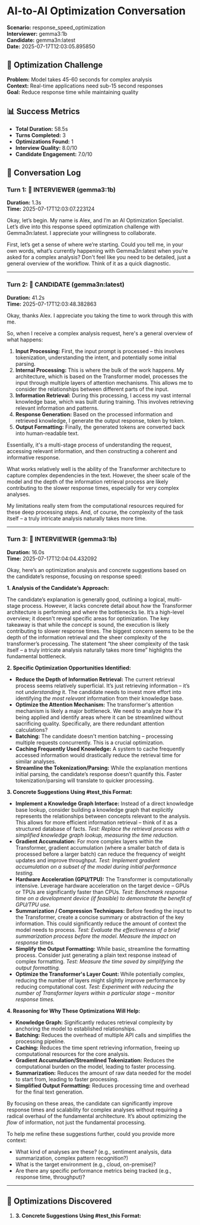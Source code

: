# AI-to-AI Optimization Conversation

**Scenario:** response_speed_optimization  
**Interviewer:** gemma3:1b  
**Candidate:** gemma3n:latest  
**Date:** 2025-07-17T12:03:05.895850

## 🎯 Optimization Challenge

**Problem:** Model takes 45-60 seconds for complex analysis  
**Context:** Real-time applications need sub-15 second responses  
**Goal:** Reduce response time while maintaining quality

## 📊 Success Metrics

- **Total Duration:** 58.5s
- **Turns Completed:** 3
- **Optimizations Found:** 1
- **Interview Quality:** 8.0/10
- **Candidate Engagement:** 7.0/10

## 💬 Conversation Log

### Turn 1: 🎤 INTERVIEWER (gemma3:1b)

**Duration:** 1.3s  
**Time:** 2025-07-17T12:03:07.223124

Okay, let’s begin. My name is Alex, and I’m an AI Optimization Specialist. Let’s dive into this response speed optimization challenge with Gemma3n:latest. I appreciate your willingness to collaborate.

First, let’s get a sense of where we’re starting.  Could you tell me, in your own words, what’s currently happening with Gemma3n:latest when you’re asked for a complex analysis?  Don't feel like you need to be detailed, just a general overview of the workflow.  Think of it as a quick diagnostic.

---

### Turn 2: 🤖 CANDIDATE (gemma3n:latest)

**Duration:** 41.2s  
**Time:** 2025-07-17T12:03:48.382863

Okay, thanks Alex. I appreciate you taking the time to work through this with me.

So, when I receive a complex analysis request, here's a general overview of what happens:

1. **Input Processing:** First, the input prompt is processed – this involves tokenization, understanding the intent, and potentially some initial parsing.
2. **Internal Processing:** This is where the bulk of the work happens. My architecture, which is based on the Transformer model, processes the input through multiple layers of attention mechanisms. This allows me to consider the relationships between different parts of the input.
3. **Information Retrieval:** During this processing, I access my vast internal knowledge base, which was built during training. This involves retrieving relevant information and patterns.
4. **Response Generation:** Based on the processed information and retrieved knowledge, I generate the output response, token by token.
5. **Output Formatting:** Finally, the generated tokens are converted back into human-readable text.

Essentially, it's a multi-stage process of understanding the request, accessing relevant information, and then constructing a coherent and informative response.

What works relatively well is the ability of the Transformer architecture to capture complex dependencies in the text. However, the sheer scale of the model and the depth of the information retrieval process are likely contributing to the slower response times, especially for very complex analyses.

My limitations really stem from the computational resources required for these deep processing steps. And, of course, the complexity of the task itself – a truly intricate analysis naturally takes more time.

---

### Turn 3: 🎤 INTERVIEWER (gemma3:1b)

**Duration:** 16.0s  
**Time:** 2025-07-17T12:04:04.432092

Okay, here’s an optimization analysis and concrete suggestions based on the candidate’s response, focusing on response speed:

**1. Analysis of the Candidate’s Approach:**

The candidate’s explanation is generally good, outlining a logical, multi-stage process. However, it lacks concrete detail about *how* the Transformer architecture is performing and where the bottlenecks lie.  It’s a high-level overview; it doesn't reveal specific areas for optimization.  The key takeaway is that while the *concept* is sound, the execution is likely contributing to slower response times. The biggest concern seems to be the depth of the information retrieval and the sheer complexity of the transformer’s processing.  The statement “the sheer complexity of the task itself – a truly intricate analysis naturally takes more time” highlights the fundamental bottleneck.

**2. Specific Optimization Opportunities Identified:**

* **Reduce the Depth of Information Retrieval:**  The current retrieval process seems relatively superficial.  It’s just retrieving information – it’s not *understanding* it.  The candidate needs to invest more effort into identifying *the most relevant* information from their knowledge base.
* **Optimize the Attention Mechanism:**  The transformer's attention mechanism is likely a major bottleneck.  We need to analyze *how* it's being applied and identify areas where it can be streamlined without sacrificing quality. Specifically, are there redundant attention calculations?
* **Batching:**  The candidate doesn't mention batching – processing multiple requests concurrently.  This is a crucial optimization.
* **Caching Frequently Used Knowledge:**  A system to cache frequently accessed information would drastically reduce the retrieval time for similar analyses.
* **Streamline the Tokenization/Parsing:** While the explanation mentions initial parsing, the candidate’s response doesn’t quantify this.  Faster tokenization/parsing will translate to quicker processing.

**3. Concrete Suggestions Using #test_this Format:**

* **Implement a Knowledge Graph Interface:**  Instead of a direct knowledge base lookup, consider building a knowledge graph that explicitly represents the relationships between concepts relevant to the analysis. This allows for more efficient information retrieval – think of it as a structured database of facts.  *Test:  Replace the retrieval process with a simplified knowledge graph lookup, measuring the time reduction.*
* **Gradient Accumulation:**  For more complex layers within the Transformer, gradient accumulation (where a smaller batch of data is processed before a larger batch) can reduce the frequency of weight updates and improve throughput. *Test: Implement gradient accumulation on a subset of the model during initial performance testing.*
* **Hardware Acceleration (GPU/TPU):** The Transformer is computationally intensive.  Leverage hardware acceleration on the target device – GPUs or TPUs are significantly faster than CPUs. *Test:  Benchmark response time on a development device (if feasible) to demonstrate the benefit of GPU/TPU use.*
* **Summarization / Compression Techniques:** Before feeding the input to the Transformer, create a concise summary or abstraction of the key information. This could significantly reduce the amount of context the model needs to process. *Test: Evaluate the effectiveness of a brief summarization process before the model.  Measure the impact on response times.*
* **Simplify the Output Formatting:** While basic, streamline the formatting process. Consider just generating a plain text response instead of complex formatting. *Test: Measure the time saved by simplifying the output formatting.*
* **Optimize the Transformer's Layer Count:**  While potentially complex, reducing the number of layers might slightly improve performance by reducing computational cost. *Test:  Experiment with reducing the number of Transformer layers within a particular stage – monitor response times.*



**4. Reasoning for Why These Optimizations Will Help:**

* **Knowledge Graph:** Significantly reduces retrieval complexity by anchoring the model to established relationships.
* **Batching:** Reduces the overhead of multiple API calls and simplifies the processing pipeline.
* **Caching:**  Reduces the time spent retrieving information, freeing up computational resources for the core analysis.
* **Gradient Accumulation/Streamlined Tokenization:**  Reduces the computational burden on the model, leading to faster processing.
* **Summarization:** Reduces the amount of raw data needed for the model to start from, leading to faster processing.
* **Simplified Output Formatting:** Reduces processing time and overhead for the final text generation.

By focusing on these areas, the candidate can significantly improve response times and scalability for complex analyses without requiring a radical overhaul of the fundamental architecture.  It’s about optimizing the *flow* of information, not just the fundamental processing.

To help me refine these suggestions further, could you provide more context:

*   What kind of analyses are these? (e.g., sentiment analysis, data summarization, complex pattern recognition?)
*   What is the target environment (e.g., cloud, on-premise)?
*   Are there any specific performance metrics being tracked (e.g., response time, throughput)?

---


## 🎯 Optimizations Discovered

1. **3. Concrete Suggestions Using #test_this Format:**
